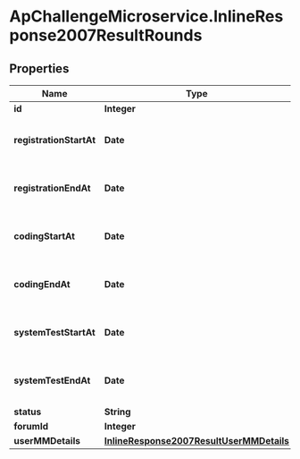# ApChallengeMicroservice.InlineResponse2007ResultRounds

## Properties
Name | Type | Description | Notes
------------ | ------------- | ------------- | -------------
**id** | **Integer** |  | [optional] 
**registrationStartAt** | **Date** | ISO-8601 formatted date times (YYYY-MM-DDTHH:mm:ss.sssZ) | [optional] 
**registrationEndAt** | **Date** | ISO-8601 formatted date times (YYYY-MM-DDTHH:mm:ss.sssZ) | [optional] 
**codingStartAt** | **Date** | ISO-8601 formatted date times (YYYY-MM-DDTHH:mm:ss.sssZ) | [optional] 
**codingEndAt** | **Date** | ISO-8601 formatted date times (YYYY-MM-DDTHH:mm:ss.sssZ) | [optional] 
**systemTestStartAt** | **Date** | ISO-8601 formatted date times (YYYY-MM-DDTHH:mm:ss.sssZ) | [optional] 
**systemTestEndAt** | **Date** | ISO-8601 formatted date times (YYYY-MM-DDTHH:mm:ss.sssZ) | [optional] 
**status** | **String** |  | [optional] 
**forumId** | **Integer** |  | [optional] 
**userMMDetails** | [**InlineResponse2007ResultUserMMDetails**](InlineResponse2007ResultUserMMDetails.md) |  | [optional] 


